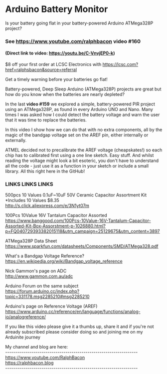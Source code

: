 # Arduino Battery Monitor
Is your battery going flat in your battery-powered Arduino ATMega328P project?

### See https://www.youtube.com/ralphbacon video #160
#### (Direct link to video: https://youtu.be/C-VnvjEP0-k)

$8 off your first order at LCSC Electronics with https://lcsc.com?href=ralphsbacon&source=referral

Get a timely warning before your batteries go flat!

Battery-powered, Deep Sleep Arduino (ATMega328P) projects are great but how do you know when the batteries are nearly depleted?

In the last **video #159** we explored a simple, battery-powered PIR project using an ATMega328P, as found in every Arduino UNO and Nano. Many times I was asked how I could detect the battery voltage and warn the user that it was time to replace the batteries.

In this video I show how we can do that with no extra components, all by the magic of the bandgap voltage set on the AREF pin, either internally or externally.

ATMEL decided not to precalibrate the AREF voltage (cheapskates!) so each chip has to calibrated first using a one line sketch. Easy stuff. And whilst reading the voltage might look a bit esoteric, you don't have to understand all the code - just use it as a function in your sketch or include a small library. All this right here in the GitHub!

### LINKS    LINKS    LINKS

500pcs 10 Values 0.1uF~10uF 50V Ceramic Capacitor Assortment Kit *Includes 10 Values $8.35  
http://s.click.aliexpress.com/e/3N1yt07m

100Pcs 10Value 16V Tantalum Capacitor Assorted  
https://www.banggood.com/100Pcs-10Value-16V-Tantalum-Capacitor-Assorted-Kit-Box-Assorstment-p-1026880.html?p=FQ040729393382015118&utm_campaign=25129675&utm_content=3897

ATMega328P Data Sheet  
https://www.sparkfun.com/datasheets/Components/SMD/ATMega328.pdf

What's a Bandgap Voltage Reference?  
https://en.wikipedia.org/wiki/Bandgap_voltage_reference

Nick Gammon's page on ADC  
http://www.gammon.com.au/adc

Arduino Forum on the same subject  
https://forum.arduino.cc/index.php?topic=331178.msg2285210#msg2285210

Arduino's page on Reference Voltage (AREF)  
https://www.arduino.cc/reference/en/language/functions/analog-io/analogreference/

If you like this video please give it a thumbs up, share it and if you're not already subscribed please consider doing so and joining me on my Arduinite journey

My channel and blog are here:  
\------------------------------------------------------------------  
https://www.youtube.com/RalphBacon  
https://ralphbacon.blog  
\------------------------------------------------------------------
